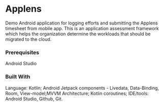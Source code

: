 # Applens
Demo Android application for logging efforts and submitting the Applens timesheet from mobile app. This is an application assessment framework which helps the organization determine the workloads that should be migrated to the cloud.

### Prerequisites
Android Studio

### Built With
Language: Kotlin;  Android Jetpack components - Livedata, Data-Binding, Room, View-model;MVVM Architecture; Kotlin coroutines; 
IDE/tools: Android Studio, Github, Git.
